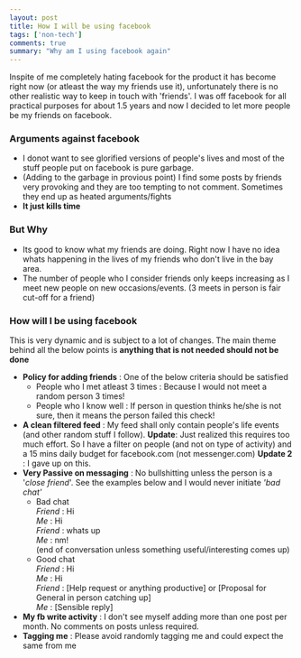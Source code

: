 ```yaml
---
layout: post
title: How I will be using facebook
tags: ['non-tech']
comments: true
summary: "Why am I using facebook again"
---
```

Inspite of me completely hating facebook for the product it has become right now (or atleast the way my friends use it), unfortunately there is no other realistic way to keep in touch with 'friends'. I was off facebook for all practical purposes for about 1.5 years and now I decided to let more people be my friends on facebook.

### Arguments against facebook

- I donot want to see glorified versions of people's lives and most of the stuff people put on facebook is pure garbage.
- (Adding to the garbage in provious point) I find some posts by friends very provoking and they are too tempting to not comment. Sometimes they end up as heated arguments/fights
- **It just kills time**

### But Why
- Its good to know what my friends are doing. Right now I have no idea whats happening in the lives of my friends who don't live in the bay area.
- The number of people who I consider friends only keeps increasing as I meet new people on new occasions/events. (3 meets in person is fair cut-off for a friend)

### How will I be using facebook
This is very dynamic and is subject to a lot of changes. The main theme behind all the below points is **anything that is not needed should not be done**

- **Policy for adding friends** : One of the below criteria should be satisfied
  - People who I met atleast 3 times : Because I would not meet a random person 3 times!
  - People who I know well : If person in question thinks he/she is not sure, then it means the person failed this check!
- **A clean filtered feed** : My feed shall only contain people's life events (and other random stuff I follow). **Update**: Just realized this requires too much effort. So I have a filter on people (and not on type of activity) and a 15 mins daily budget for facebook.com (not messenger.com) **Update 2** : I gave up on this.
- **Very Passive on messaging** : No bullshitting unless the person is a '_close friend_'. See the examples below and I would never initiate _'bad chat'_
  - Bad chat  
    _Friend_ : Hi  
    _Me_ : Hi  
    _Friend_ : whats up  
    _Me_ : nm!  
    (end of conversation unless something useful/interesting comes up)
  - Good chat  
    _Friend_ : Hi  
    _Me_ : Hi  
    _Friend_ : [Help request or anything productive] or [Proposal for General in person catching up]  
    _Me_ : [Sensible reply]  
- **My fb write activity** : I don't see myself adding more than one post per month. No comments on posts unless required.
- **Tagging me** : Please avoid randomly tagging me and could expect the same from me
